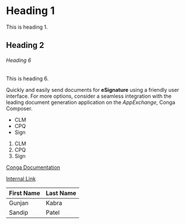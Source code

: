 # Heading 1
This is heading 1.

## Heading 2

###### Heading 6
This is heading 6.

Quickly and easily send documents for **eSignature** using a friendly user interface. For more options, consider a seamless integration with the leading document generation application on the _AppExchange_, Conga Composer.

-  CLM
-  CPQ
-  Sign

1. CLM
1. CPQ
1. Sign

[Conga Documentation](https://documentation.conga.com/sign/latest/conga-sign-143895577.html)

[Internal Link](#Heading-1)

| First Name | Last Name |
|------------|-----------|
| Gunjan     | Kabra     |
| Sandip     | Patel     |
